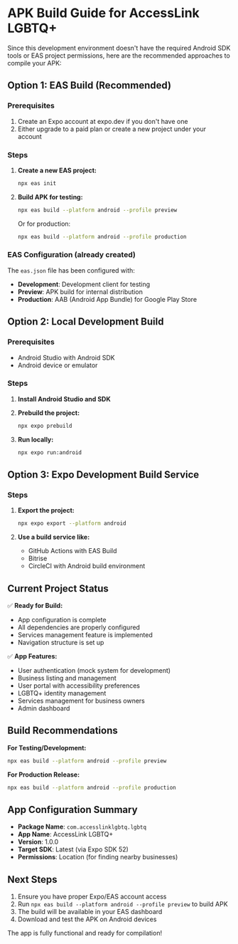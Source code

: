 # APK Build Guide for AccessLink LGBTQ+

Since this development environment doesn't have the required Android SDK tools or EAS project permissions, here are the recommended approaches to compile your APK:

## Option 1: EAS Build (Recommended)

### Prerequisites
1. Create an Expo account at expo.dev if you don't have one
2. Either upgrade to a paid plan or create a new project under your account

### Steps
1. **Create a new EAS project:**
   ```bash
   npx eas init
   ```
   
2. **Build APK for testing:**
   ```bash
   npx eas build --platform android --profile preview
   ```
   
   Or for production:
   ```bash
   npx eas build --platform android --profile production
   ```

### EAS Configuration (already created)
The `eas.json` file has been configured with:
- **Development**: Development client for testing
- **Preview**: APK build for internal distribution
- **Production**: AAB (Android App Bundle) for Google Play Store

## Option 2: Local Development Build

### Prerequisites
- Android Studio with Android SDK
- Android device or emulator

### Steps
1. **Install Android Studio and SDK**
2. **Prebuild the project:**
   ```bash
   npx expo prebuild
   ```
   
3. **Run locally:**
   ```bash
   npx expo run:android
   ```

## Option 3: Expo Development Build Service

### Steps
1. **Export the project:**
   ```bash
   npx expo export --platform android
   ```
   
2. **Use a build service like:**
   - GitHub Actions with EAS Build
   - Bitrise
   - CircleCI with Android build environment

## Current Project Status

✅ **Ready for Build:**
- App configuration is complete
- All dependencies are properly configured
- Services management feature is implemented
- Navigation structure is set up

✅ **App Features:**
- User authentication (mock system for development)
- Business listing and management
- User portal with accessibility preferences
- LGBTQ+ identity management
- Services management for business owners
- Admin dashboard

## Build Recommendations

**For Testing/Development:**
```bash
npx eas build --platform android --profile preview
```

**For Production Release:**
```bash
npx eas build --platform android --profile production
```

## App Configuration Summary

- **Package Name**: `com.accesslinklgbtq.lgbtq`
- **App Name**: AccessLink LGBTQ+
- **Version**: 1.0.0
- **Target SDK**: Latest (via Expo SDK 52)
- **Permissions**: Location (for finding nearby businesses)

## Next Steps

1. Ensure you have proper Expo/EAS account access
2. Run `npx eas build --platform android --profile preview` to build APK
3. The build will be available in your EAS dashboard
4. Download and test the APK on Android devices

The app is fully functional and ready for compilation!
